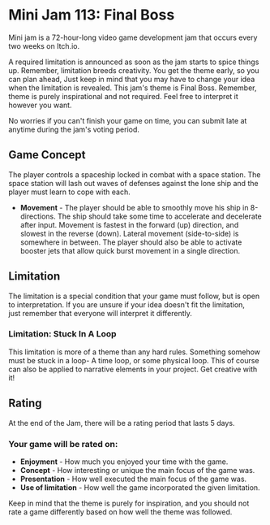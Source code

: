 # Mini Jam 113: Final Boss
Mini jam is a 72-hour-long video game development jam that occurs every two 
weeks on Itch.io.

A required limitation is announced as soon as the jam starts to spice things up. 
Remember, limitation breeds creativity. You get the theme early, so you can plan 
ahead, Just keep in mind that you may have to change your idea when the 
limitation is revealed. This jam's theme is Final Boss. Remember, theme is 
purely inspirational and not required. Feel free to interpret it however you 
want.

No worries if you can't finish your game on time, you can submit late at anytime 
during the jam's voting period.

## Game Concept

The player controls a spaceship locked in combat with a space station. The
space station will lash out waves of defenses against the lone ship and the
player must learn to cope with each.

- **Movement** - The player should be able to smoothly move his ship in 
  8-directions. The ship should take some time to accelerate and decelerate 
  after input. Movement is fastest in the forward (up) direction, and 
  slowest in the reverse (down). Lateral movement (side-to-side) is 
  somewhere in between. The player should also be able to activate booster 
  jets that allow quick burst movement in a single direction.

## Limitation

The limitation is a special condition that your game must follow, but is open to 
interpretation. If you are unsure if your idea doesn't fit the limitation,  
just remember that everyone will interpret it differently.

### Limitation: Stuck In A Loop

This limitation is more of a theme than any hard rules. Something somehow must 
be stuck in a loop- A time loop, or some physical loop. This of course can also 
be applied to narrative elements in your project. Get creative with it!

## Rating

At the end of the Jam, there will be a rating period that lasts 5 days. 

### Your game will be rated on:

- **Enjoyment** - How much you enjoyed your time with the game.        
- **Concept** - How interesting or unique the main focus of the game was.           
- **Presentation** - How well executed the main focus of the game was.           
- **Use of limitation** - How well the game incorporated the given limitation.

Keep in mind that the theme is purely for inspiration, and you should not rate a 
game differently based on how well the theme was followed. 


